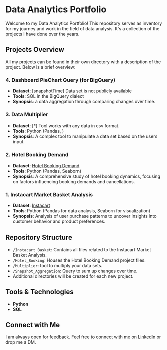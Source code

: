 # Data Analytics Portfolio

Welcome to my Data Analytics Portfolio! This repository serves as inventory for my journey and work in the field of data analysis. It's a collection of the projects I have done over the years.

## Projects Overview

All my projects can be found in their own directory with a description of the project. Below is a brief overview:

### 4. Dashboard PieChart Query (for BigQuery)
   - **Dataset**: [snapshotTime] Data set is not publicly available
   - **Tools**: SQL in the BigQuery dialect
   - **Synopsis**: a data aggregation through comparing changes over time.

### 3. Data Multiplier
   - **Dataset**: [*] Tool works with any data in csv format.
   - **Tools**: Python (Pandas, )
   - **Synopsis**: A complex tool to manipulate a data set based on the users input.

### 2. Hotel Booking Demand
   - **Dataset**: [Hotel Booking Demand](https://www.sciencedirect.com/science/article/pii/S2352340918315191?via%3Dihub)
   - **Tools**: Python (Pandas, Seaborn)
   - **Synopsis**: A comprehensive study of hotel booking dynamics, focusing on factors influencing booking demands and cancellations.

### 1. Instacart Market Basket Analysis
   - **Dataset**: [Instacart](https://www.kaggle.com/c/instacart-market-basket-analysis)
   - **Tools**: Python (Pandas for data analysis, Seaborn for visualization)
   - **Synopsis**: Analysis of user purchase patterns to uncover insights into customer behavior and product preferences.

## Repository Structure

- `/Instacart_Basket`: Contains all files related to the Instacart Market Basket Analysis.
- `/Hotel_Booking`: Houses the Hotel Booking Demand project files.
- `/Multiplier`: tool to multiply your data sets.
- `/Snapshot_Aggregation`: Query to sum up changes over time.
- Additional directories will be created for each new project.

## Tools & Technologies

- **Python**
- **SQL**

## Connect with Me

I am always open for feedback. Feel free to connect with me on [LinkedIn](https://www.linkedin.com/in/hf-mb/) or drop me a DM.